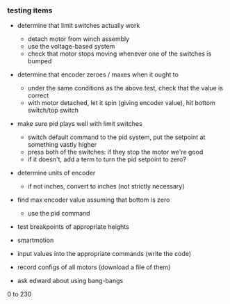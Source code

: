 ### testing items
- determine that limit switches actually work
  - detach motor from winch assembly
  - use the voltage-based system
  - check that motor stops moving whenever one of the switches is bumped
- determine that encoder zeroes / maxes when it ought to
  - under the same conditions as the above test, check that the value is correct
  - with motor detached, let it spin (giving encoder value), hit bottom switch/top switch
- make sure pid plays well with limit switches
  - switch default command to the pid system, put the setpoint at something vastly higher
  - press both of the switches: if they stop the motor we're good
  - if it doesn't, add a term to turn the pid setpoint to zero?
- determine units of encoder
  - if not inches, convert to inches (not strictly necessary)
- find max encoder value assuming that bottom is zero
  - use the pid command


- test breakpoints of appropriate heights
- smartmotion
- input values into the appropriate commands (write the code)


- record configs of all motors (download a file of them)
- ask edward about using bang-bangs


0 to 230